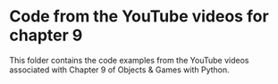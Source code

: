 # Code from the YouTube videos for chapter 9
This folder contains the code examples from the YouTube videos associated with Chapter 9 of Objects & Games with Python.
